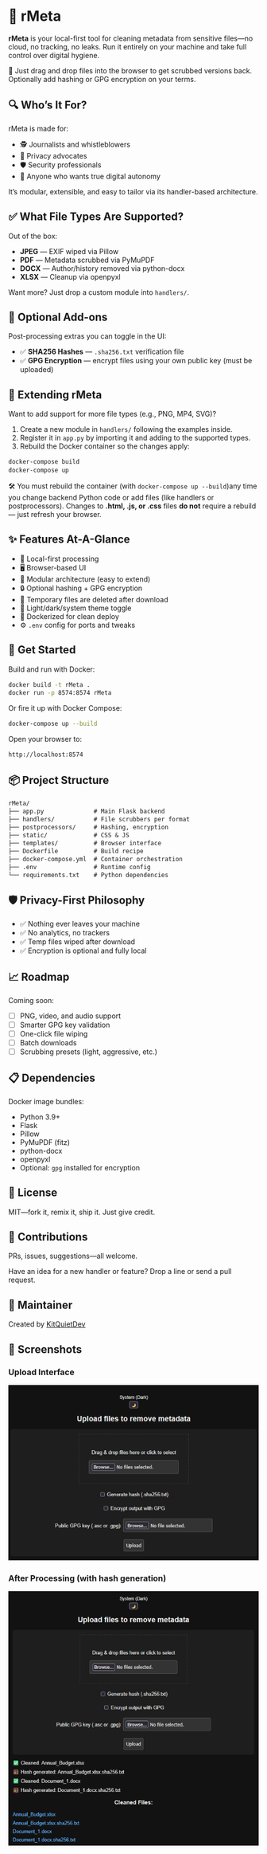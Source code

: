 # 🧼 rMeta

**rMeta** is your local-first tool for cleaning metadata from sensitive files—no cloud, no tracking, no leaks. Run it entirely on your machine and take full control over digital hygiene.

📁 Just drag and drop files into the browser to get scrubbed versions back. Optionally add hashing or GPG encryption on your terms.
## 🔍 Who’s It For?

rMeta is made for:

- 🕵️ Journalists and whistleblowers  
- 🔐 Privacy advocates  
- 🛡️ Security professionals  
- 👤 Anyone who wants true digital autonomy

It’s modular, extensible, and easy to tailor via its handler-based architecture.
## ✅ What File Types Are Supported?

Out of the box:

- **JPEG** — EXIF wiped via Pillow  
- **PDF** — Metadata scrubbed via PyMuPDF  
- **DOCX** — Author/history removed via python-docx  
- **XLSX** — Cleanup via openpyxl

Want more? Just drop a custom module into `handlers/`.
## 🔐 Optional Add-ons

Post-processing extras you can toggle in the UI:

- ✅ **SHA256 Hashes** — `.sha256.txt` verification file  
- ✅ **GPG Encryption** — encrypt files using your own public key (must be uploaded)
## 🧩 Extending rMeta

Want to add support for more file types (e.g., PNG, MP4, SVG)?

1. Create a new module in `handlers/` following the examples inside.
2. Register it in `app.py` by importing it and adding to the supported types.
3. Rebuild the Docker container so the changes apply:

```bash
docker-compose build
docker-compose up
```
🛠️ You must rebuild the container (with ```docker-compose up --build```)any time you change backend Python code or add files (like handlers or postprocessors).
Changes to **.html, .js, or .css** files **do not** require a rebuild — just refresh your browser.
## ✨ Features At-A-Glance

- 🧼 Local-first processing  
- 🖥️ Browser-based UI  
- 🔌 Modular architecture (easy to extend)  
- 🔒 Optional hashing + GPG encryption  
- 🧹 Temporary files are deleted after download  
- 🎨 Light/dark/system theme toggle  
- 🐳 Dockerized for clean deploy  
- ⚙️ `.env` config for ports and tweaks
## 🚀 Get Started

Build and run with Docker:

```bash
docker build -t rMeta .
docker run -p 8574:8574 rMeta
```

Or fire it up with Docker Compose:

```bash
docker-compose up --build
```

Open your browser to:

```
http://localhost:8574
```
## 📦 Project Structure

```
rMeta/
├── app.py              # Main Flask backend
├── handlers/           # File scrubbers per format
├── postprocessors/     # Hashing, encryption
├── static/             # CSS & JS
├── templates/          # Browser interface
├── Dockerfile          # Build recipe
├── docker-compose.yml  # Container orchestration
├── .env                # Runtime config
└── requirements.txt    # Python dependencies
```
## 🛡️ Privacy-First Philosophy

- ✅ Nothing ever leaves your machine  
- ✅ No analytics, no trackers  
- ✅ Temp files wiped after download  
- ✅ Encryption is optional and fully local
## 📈 Roadmap

Coming soon:

- [ ] PNG, video, and audio support  
- [ ] Smarter GPG key validation  
- [ ] One-click file wiping  
- [ ] Batch downloads  
- [ ] Scrubbing presets (light, aggressive, etc.)
## 📋 Dependencies

Docker image bundles:

- Python 3.9+  
- Flask  
- Pillow  
- PyMuPDF (fitz)  
- python-docx  
- openpyxl  
- Optional: `gpg` installed for encryption
## 📝 License

MIT—fork it, remix it, ship it. Just give credit.
## 🤝 Contributions

PRs, issues, suggestions—all welcome.

Have an idea for a new handler or feature? Drop a line or send a pull request.
## 💬 Maintainer

Created by [KitQuietDev](https://github.com/KitQuietDev)

## 📸 Screenshots

### Upload Interface
![Upload interface](docs/images/screenshot_start.png)

### After Processing (with hash generation)
![After processing](docs/images/screenshot_result.png)
